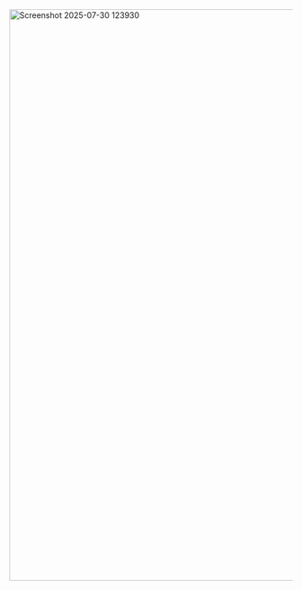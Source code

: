 <img width="1916" height="1015" alt="Screenshot 2025-07-30 123930" src="https://github.com/user-attachments/assets/8eb885c8-033c-495e-bb19-dc3c9e6d0b56" />
